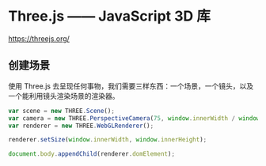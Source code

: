 # Three.js —— JavaScript 3D 库

<https://threejs.org/>

## 创建场景

使用 Three.js 去呈现任何事物，我们需要三样东西：一个场景，一个镜头，以及一个能利用镜头渲染场景的渲染器。

```js
var scene = new THREE.Scene();
var camera = new THREE.PerspectiveCamera(75, window.innerWidth / window.innerHeight, 0.1, 1000);
var renderer = new THREE.WebGLRenderer();

renderer.setSize(window.innerWidth, window.innerHeight);

document.body.appendChild(renderer.domElement);
```
